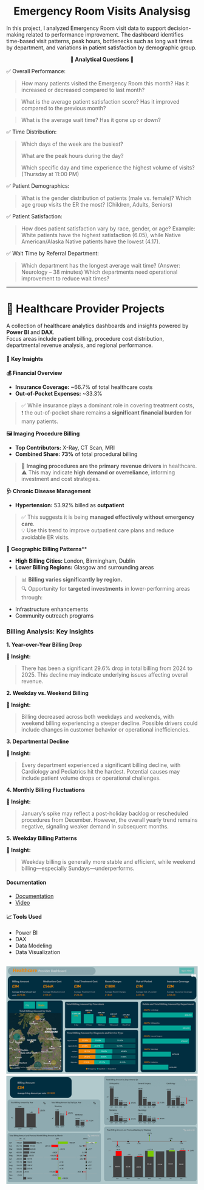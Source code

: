 



<h1 align="center"> Emergency Room Visits Analysisg  </h1>


  In this project, I analyzed Emergency Room visit data to support decision-making related to performance improvement.
 The dashboard identifies time-based visit patterns, peak hours, bottlenecks such as long wait times by department, and variations in patient satisfaction by demographic group.

<p align="center">
  <b>🔹  Analytical Questions  🔹</b>
</p>



✅ Overall Performance:
> How many patients visited the Emergency Room this month? Has it increased or decreased compared to last month?

> What is the average patient satisfaction score? Has it improved compared to the previous month?

> What is the average wait time? Has it gone up or down?

✅ Time Distribution:
> Which days of the week are the busiest?
> 
> What are the peak hours during the day?
> 
> Which specific day and time experience the highest volume of visits? (Thursday at 11:00 PM)

✅ Patient Demographics:
> What is the gender distribution of patients (male vs. female)?
> Which age group visits the ER the most? (Children, Adults, Seniors)

✅ Patient Satisfaction:
> How does patient satisfaction vary by race, gender, or age?
> Example: White patients have the highest satisfaction (6.05), while Native American/Alaska Native patients have the lowest (4.17).

✅ Wait Time by Referral Department:
> Which department has the longest average wait time? (Answer: Neurology – 38 minutes)
> Which departments need operational improvement to reduce wait times?


---
# 🏥 Healthcare Provider  Projects

A collection of healthcare analytics dashboards and insights powered by **Power BI** and **DAX**.  
Focus areas include patient billing, procedure cost distribution, departmental revenue analysis, and regional performance.


#### 📌 Key Insights

 **💰 Financial Overview**

 
- **Insurance Coverage:** ~66.7% of total healthcare costs
- **Out-of-Pocket Expenses:** ~33.3%
> ✅ While insurance plays a dominant role in covering treatment costs,  
> ❗ the out-of-pocket share remains a **significant financial burden** for many patients.



**🖼️ Imaging Procedure Billing**


- **Top Contributors:** X-Ray, CT Scan, MRI
- **Combined Share:** **73%** of total procedural billing  
> 🧠 **Imaging procedures are the primary revenue drivers** in healthcare.  
> ⚠️ This may indicate **high demand or overreliance**, informing investment and cost strategies.


**🩺 Chronic Disease Management**


- **Hypertension:** 53.92% billed as **outpatient**  
> ✅ This suggests it is being **managed effectively without emergency care**.  
> 💡 Use this trend to improve outpatient care plans and reduce avoidable ER visits.



**🧭 Geographic Billing Patterns****
- **High Billing Cities:** London, Birmingham, Dublin  
- **Lower Billing Regions:** Glasgow and surrounding areas  
> 📊 **Billing varies significantly by region.**  
> 🔍 Opportunity for **targeted investments** in lower-performing areas through:
  - Infrastructure enhancements
  - Community outreach programs

    
### Billing Analysis: Key Insights


 **1. Year-over-Year Billing Drop**

**🧾 Insight:**
> There has been a significant 29.6% drop in total billing from 2024 to 2025. This decline may indicate underlying issues affecting overall revenue.



**2. Weekday vs. Weekend Billing**


**🧾 Insight:**
> Billing decreased across both weekdays and weekends, with weekend billing experiencing a steeper decline. Possible drivers could include changes in customer behavior or operational inefficiencies.


**3. Departmental Decline**


**🧾 Insight:**
> Every department experienced a significant billing decline, with Cardiology and Pediatrics hit the hardest. Potential causes may include patient volume drops or operational challenges.



**4. Monthly Billing Fluctuations**


**🧾 Insight:**
> January’s spike may reflect a post-holiday backlog or rescheduled procedures from December. However, the overall yearly trend remains negative, signaling weaker demand in subsequent months.

**5. Weekday Billing Patterns**

**🧾 Insight:**
> Weekday billing is generally more stable and efficient, while weekend billing—especially Sundays—underperforms.




    
#### Documentation
- [Documentation](Doc/HospitalBilling.pdf)
- [Video](https://www.linkedin.com/posts/hegazy-ahmed_powerbi-dax-dataanalytics-activity-7330721837372403712-aQRb?utm_source=share&utm_medium=member_desktop&rcm=ACoAADcRge4BCiq6ISTAKxBtggfkK4mfvjG5IyA)


#### 📈 Tools Used
- Power BI  
- DAX  
- Data Modeling  
- Data Visualization

![](Pic/TotalBilling.png)  ![](Pic/compare.png)
---
